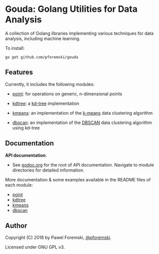 # Gouda: Golang Utilities for Data Analysis

A collection of Golang libraries implementing various techniques for data analysis, including machine learning.

To install:
```
go get github.com/pforemski/gouda
```

## Features

Currently, it includes the following modules:

* [point](./point/): for operations on generic, n-dimensional points
 
* [kdtree](./kdtree/): a [kd-tree](https://en.wikipedia.org/wiki/K-d_tree) implementation
 
* [kmeans](./kmeans/): an implementation of the
  [k-means](https://en.wikipedia.org/wiki/K-means_clustering) data clustering algorithm
   
* [dbscan](./dbscan/): an implementation of the [DBSCAN](https://en.wikipedia.org/wiki/DBSCAN)
  data clustering algorithm using kd-tree

## Documentation

**API documentation**:
* See [godoc.org](https://godoc.org/github.com/pforemski/gouda) for the root of API documentation. Navigate to module directories for detailed information.

More documentation & some examples available in the README files of each module:
* [point](./point/README.md)
* [kdtree](./kdtree/README.md)
* [kmeans](./kmeans/README.md)
* [dbscan](./dbscan/README.md)

## Author

Copyright (C) 2018 by Pawel Foremski, [@pforemski](https://twitter.com/pforemski).

Licensed under GNU GPL v3.
